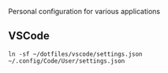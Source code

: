 Personal configuration for various applications

## VSCode

```
ln -sf ~/dotfiles/vscode/settings.json ~/.config/Code/User/settings.json
```
